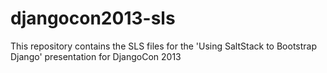 djangocon2013-sls
=================

This repository contains the SLS files for the 'Using SaltStack to Bootstrap Django' presentation for DjangoCon 2013

